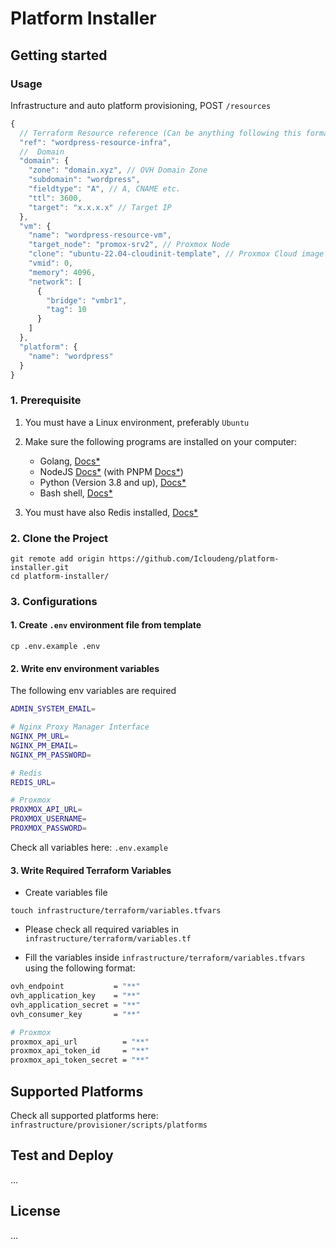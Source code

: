 # Platform Installer

## Getting started

### Usage

Infrastructure and auto platform provisioning, POST `/resources`

```js
{
  // Terraform Resource reference (Can be anything following this format: /^[a-z]+([0-9a-z]+(?:-[0-9a-z]+)?)*$/ )
  "ref": "wordpress-resource-infra",
  //  Domain
  "domain": {
    "zone": "domain.xyz", // OVH Domain Zone
    "subdomain": "wordpress",
    "fieldtype": "A", // A, CNAME etc.
    "ttl": 3600,
    "target": "x.x.x.x" // Target IP
  },
  "vm": {
    "name": "wordpress-resource-vm",
    "target_node": "promox-srv2", // Proxmox Node
    "clone": "ubuntu-22.04-cloudinit-template", // Proxmox Cloud image template (Must exists)
    "vmid": 0,
    "memory": 4096,
    "network": [
      {
        "bridge": "vmbr1",
        "tag": 10
      }
    ]
  },
  "platform": {
    "name": "wordpress"
  }
}
```

### 1. Prerequisite

1. You must have a Linux environment, preferably `Ubuntu`
2. Make sure the following programs are installed on your computer:

   - Golang, [Docs\*](https://go.dev/dl/)
   - NodeJS [Docs\*](https://nodejs.org/en/download/current) (with PNPM [Docs\*](https://pnpm.io/installation))
   - Python (Version 3.8 and up), [Docs\*](https://www.python.org/downloads/)
   - Bash shell, [Docs\*](https://www.gnu.org/software/bash/)

3. You must have also Redis installed, [Docs\*]()

### 2. Clone the Project

```
git remote add origin https://github.com/Icloudeng/platform-installer.git
cd platform-installer/
```

### 3. Configurations

#### 1. Create `.env` environment file from template

```
cp .env.example .env
```

#### 2. Write env environment variables

The following env variables are required

```bash
ADMIN_SYSTEM_EMAIL=

# Nginx Proxy Manager Interface
NGINX_PM_URL=
NGINX_PM_EMAIL=
NGINX_PM_PASSWORD=

# Redis
REDIS_URL=

# Proxmox
PROXMOX_API_URL=
PROXMOX_USERNAME=
PROXMOX_PASSWORD=
```

Check all variables here: `.env.example`

#### 3. Write Required Terraform Variables

- Create variables file

```
touch infrastructure/terraform/variables.tfvars
```

- Please check all required variables in `infrastructure/terraform/variables.tf`

- Fill the variables inside `infrastructure/terraform/variables.tfvars` using the following format:

```bash
ovh_endpoint           = "**"
ovh_application_key    = "**"
ovh_application_secret = "**"
ovh_consumer_key       = "**"

# Proxmox
proxmox_api_url          = "**"
proxmox_api_token_id     = "**"
proxmox_api_token_secret = "**"
```

## Supported Platforms

Check all supported platforms here: `infrastructure/provisioner/scripts/platforms`

## Test and Deploy

...

## License

...
